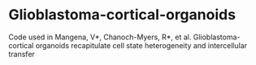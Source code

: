 # Glioblastoma-cortical-organoids

Code used in Mangena, V*, Chanoch-Myers, R*, et al. Glioblastoma-cortical organoids recapitulate cell state heterogeneity and intercellular transfer

